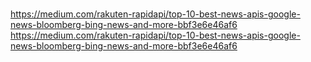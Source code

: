   # <script src="https://code.highcharts.com/highcharts.js"></script>
  # <script src="https://code.highcharts.com/modules/exporting.js"></script>
  # <script src="https://code.highcharts.com/modules/export-data.js"></script>
  # <script src="https://code.highcharts.com/modules/accessibility.js"></script>
  
  # <script src="https://code.highcharts.com/stock/highstock.js"></script>
  # <script src="https://code.highcharts.com/stock/modules/data.js"></script>
  # <script src="https://code.highcharts.com/stock/modules/exporting.js"></script>
  # <script src="https://code.highcharts.com/stock/modules/export-data.js"></script>



https://medium.com/rakuten-rapidapi/top-10-best-news-apis-google-news-bloomberg-bing-news-and-more-bbf3e6e46af6
https://medium.com/rakuten-rapidapi/top-10-best-news-apis-google-news-bloomberg-bing-news-and-more-bbf3e6e46af6
